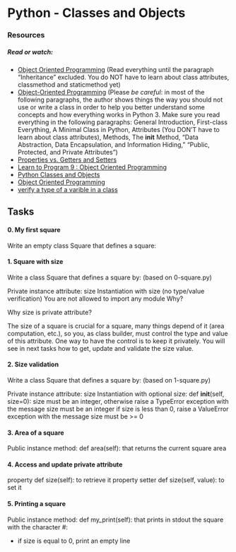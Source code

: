 # Python - Classes and Objects

### Resources
##### Read or watch:

- [Object Oriented Programming](https://python.swaroopch.com/oop.html) (Read everything until the paragraph “Inheritance” excluded. You do NOT have to learn about class attributes, classmethod and staticmethod yet)
- [Object-Oriented Programming](https://python-course.eu/oop/object-oriented-programming.php) (Please *be careful*: in most of the following paragraphs, the author shows things the way you should not use or write a class in order to help you better understand some concepts and how everything works in Python 3. Make sure you read everything in the following paragraphs: General Introduction, First-class Everything, A Minimal Class in Python, Attributes (You DON’T have to learn about class attributes), Methods, The __init__ Method, “Data Abstraction, Data Encapsulation, and Information Hiding,” “Public, Protected, and Private Attributes”)
- [Properties vs. Getters and Setters](https://python-course.eu/oop/properties-vs-getters-and-setters.php)
- [Learn to Program 9 : Object Oriented Programming](https://www.youtube.com/watch?v=1AGyBuVCTeE)
- [Python Classes and Objects](https://www.youtube.com/watch?v=apACNr7DC_s&ab_channel=Socratica)
- [Object Oriented Programming](https://www.youtube.com/watch?v=-DP1i2ZU9gk&ab_channel=MITOpenCourseWare)
- [verify a type of a varible in a class](https://stackoverflow.com/questions/3501382/checking-whether-a-variable-is-an-integer-or-not)

## Tasks

#### 0. My first square
Write an empty class Square that defines a square:

#### 1. Square with size
Write a class Square that defines a square by: (based on 0-square.py)

Private instance attribute: size
Instantiation with size (no type/value verification)
You are not allowed to import any module
Why?

Why size is private attribute?

The size of a square is crucial for a square, many things depend of it (area computation, etc.), so you, as class builder, must control the type and value of this attribute. One way to have the control is to keep it privately. You will see in next tasks how to get, update and validate the size value.

#### 2. Size validation
Write a class Square that defines a square by: (based on 1-square.py)

Private instance attribute: size
Instantiation with optional size: def __init__(self, size=0):
size must be an integer, otherwise raise a TypeError exception with the message size must be an integer
if size is less than 0, raise a ValueError exception with the message size must be >= 0

#### 3. Area of a square
Public instance method: def area(self): that returns the current square area

#### 4. Access and update private attribute
property def size(self): to retrieve it
property setter def size(self, value): to set it

#### 5. Printing a square
Public instance method: def my_print(self): that prints in stdout the square with the character #:
  - if size is equal to 0, print an empty line